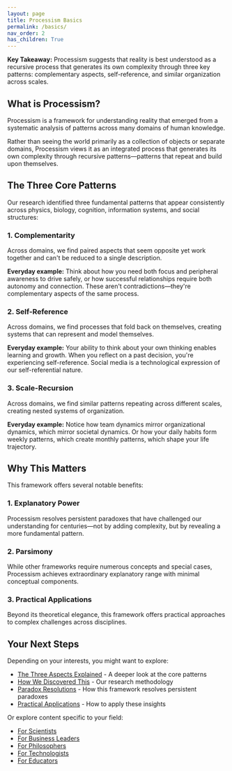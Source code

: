 ```yaml
---
layout: page
title: Processism Basics
permalink: /basics/
nav_order: 2
has_children: True
---
```


**Key Takeaway:** Processism suggests that reality is best understood as a recursive process that generates its own complexity through three key patterns: complementary aspects, self-reference, and similar organization across scales.

## What is Processism?

Processism is a framework for understanding reality that emerged from a systematic analysis of patterns across many domains of human knowledge.

Rather than seeing the world primarily as a collection of objects or separate domains, Processism views it as an integrated process that generates its own complexity through recursive patterns—patterns that repeat and build upon themselves.

## The Three Core Patterns

Our research identified three fundamental patterns that appear consistently across physics, biology, cognition, information systems, and social structures:

### 1. Complementarity
Across domains, we find paired aspects that seem opposite yet work together and can't be reduced to a single description.

**Everyday example:** Think about how you need both focus and peripheral awareness to drive safely, or how successful relationships require both autonomy and connection. These aren't contradictions—they're complementary aspects of the same process.

### 2. Self-Reference
Across domains, we find processes that fold back on themselves, creating systems that can represent and model themselves.

**Everyday example:** Your ability to think about your own thinking enables learning and growth. When you reflect on a past decision, you're experiencing self-reference. Social media is a technological expression of our self-referential nature.

### 3. Scale-Recursion
Across domains, we find similar patterns repeating across different scales, creating nested systems of organization.

**Everyday example:** Notice how team dynamics mirror organizational dynamics, which mirror societal dynamics. Or how your daily habits form weekly patterns, which create monthly patterns, which shape your life trajectory.

## Why This Matters

This framework offers several notable benefits:

### 1. Explanatory Power
Processism resolves persistent paradoxes that have challenged our understanding for centuries—not by adding complexity, but by revealing a more fundamental pattern.

### 2. Parsimony
While other frameworks require numerous concepts and special cases, Processism achieves extraordinary explanatory range with minimal conceptual components.

### 3. Practical Applications
Beyond its theoretical elegance, this framework offers practical approaches to complex challenges across disciplines.

## Your Next Steps

Depending on your interests, you might want to explore:

- [The Three Aspects Explained](/basics/three-aspects/) - A deeper look at the core patterns
- [How We Discovered This](/basics/methodology/) - Our research methodology
- [Paradox Resolutions](/paradoxes/) - How this framework resolves persistent paradoxes
- [Practical Applications](/applications/) - How to apply these insights

Or explore content specific to your field:
- [For Scientists](/audiences/scientists/)
- [For Business Leaders](/audiences/business/)
- [For Philosophers](/audiences/philosophers/)
- [For Technologists](/audiences/technologists/)
- [For Educators](/audiences/educators/)

